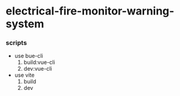 # electrical-fire-monitor-warning-system
### scripts
- use bue-cli
  1. build:vue-cli
  2. dev:vue-cli
- use vite
  1. build
  2. dev
